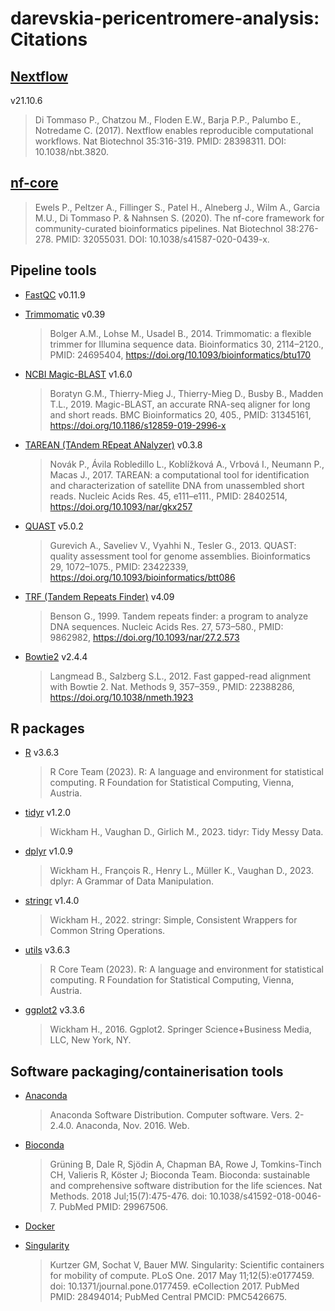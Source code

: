 # darevskia-pericentromere-analysis: Citations

## [Nextflow](https://pubmed.ncbi.nlm.nih.gov/28398311/) 

v21.10.6

> Di Tommaso P., Chatzou M., Floden E.W., Barja P.P., Palumbo E., Notredame C. (2017). Nextflow enables reproducible computational workflows. Nat Biotechnol 35:316-319. PMID: 28398311. DOI: 10.1038/nbt.3820.

## [nf-core](https://nf-co.re/)

> Ewels P., Peltzer A., Fillinger S., Patel H., Alneberg J., Wilm A., Garcia M.U., Di Tommaso P. & Nahnsen S. (2020). The nf-core framework for community-curated bioinformatics pipelines. Nat Biotechnol 38:276-278. PMID: 32055031. DOI: 10.1038/s41587-020-0439-x.

## Pipeline tools

- [FastQC](https://www.bioinformatics.babraham.ac.uk/projects/fastqc/) v0.11.9 

- [Trimmomatic](https://pubmed.ncbi.nlm.nih.gov/24695404/) v0.39 
  > Bolger A.M., Lohse M., Usadel B., 2014. Trimmomatic: a flexible trimmer for Illumina sequence data. Bioinformatics 30, 2114–2120., PMID: 24695404, https://doi.org/10.1093/bioinformatics/btu170

- [NCBI Magic-BLAST](https://pubmed.ncbi.nlm.nih.gov/31345161/) v1.6.0
  > Boratyn G.M., Thierry-Mieg J., Thierry-Mieg D., Busby B., Madden T.L., 2019. Magic-BLAST, an accurate RNA-seq aligner for long and short reads. BMC Bioinformatics 20, 405., PMID: 31345161, https://doi.org/10.1186/s12859-019-2996-x

- [TAREAN (TAndem REpeat ANalyzer)](https://pubmed.ncbi.nlm.nih.gov/28402514/) v0.3.8 
  > Novák P., Ávila Robledillo L., Koblížková A., Vrbová I., Neumann P., Macas J., 2017. TAREAN: a computational tool for identification and characterization of satellite DNA from unassembled short reads. Nucleic Acids Res. 45, e111–e111., PMID: 28402514, https://doi.org/10.1093/nar/gkx257

- [QUAST](https://pubmed.ncbi.nlm.nih.gov/23422339/) v5.0.2 
  > Gurevich A., Saveliev V., Vyahhi N., Tesler G., 2013. QUAST: quality assessment tool for genome assemblies. Bioinformatics 29, 1072–1075., PMID: 23422339, https://doi.org/10.1093/bioinformatics/btt086

- [TRF (Tandem Repeats Finder)](https://pubmed.ncbi.nlm.nih.gov/9862982/) v4.09
  > Benson G., 1999. Tandem repeats finder: a program to analyze DNA sequences. Nucleic Acids Res. 27, 573–580., PMID: 9862982, https://doi.org/10.1093/nar/27.2.573

- [Bowtie2](https://pubmed.ncbi.nlm.nih.gov/22388286/) v2.4.4
  > Langmead B., Salzberg S.L., 2012. Fast gapped-read alignment with Bowtie 2. Nat. Methods 9, 357–359., PMID: 22388286, https://doi.org/10.1038/nmeth.1923

## R packages

- [R](https://www.R-project.org/) v3.6.3

  > R Core Team (2023). R: A language and environment for statistical computing. R Foundation for Statistical Computing, Vienna, Austria.

- [tidyr](https://cran.r-project.org/web/packages/tidyr/index.html) v1.2.0
  > Wickham H., Vaughan D., Girlich M., 2023. tidyr: Tidy Messy Data.

- [dplyr](https://cran.r-project.org/web/packages/dplyr/index.html) v1.0.9
  > Wickham H., François R., Henry L., Müller K., Vaughan D., 2023. dplyr: A Grammar of Data Manipulation.

- [stringr](https://cran.r-project.org/web/packages/stringr/index.html) v1.4.0
  > Wickham H., 2022. stringr: Simple, Consistent Wrappers for Common String Operations.

- [utils](https://www.R-project.org/) v3.6.3
  > R Core Team (2023). R: A language and environment for statistical computing. R Foundation for Statistical Computing, Vienna, Austria.

- [ggplot2](https://cran.r-project.org/web/packages/ggplot2/index.html) v3.3.6
  > Wickham H., 2016. Ggplot2. Springer Science+Business Media, LLC, New York, NY.

## Software packaging/containerisation tools

- [Anaconda](https://anaconda.com)

  > Anaconda Software Distribution. Computer software. Vers. 2-2.4.0. Anaconda, Nov. 2016. Web.

- [Bioconda](https://pubmed.ncbi.nlm.nih.gov/29967506/)

  > Grüning B, Dale R, Sjödin A, Chapman BA, Rowe J, Tomkins-Tinch CH, Valieris R, Köster J; Bioconda Team. Bioconda: sustainable and comprehensive software distribution for the life sciences. Nat Methods. 2018 Jul;15(7):475-476. doi: 10.1038/s41592-018-0046-7. PubMed PMID: 29967506.

- [Docker](https://dl.acm.org/doi/10.5555/2600239.2600241)

- [Singularity](https://pubmed.ncbi.nlm.nih.gov/28494014/)
  > Kurtzer GM, Sochat V, Bauer MW. Singularity: Scientific containers for mobility of compute. PLoS One. 2017 May 11;12(5):e0177459. doi: 10.1371/journal.pone.0177459. eCollection 2017. PubMed PMID: 28494014; PubMed Central PMCID: PMC5426675.
